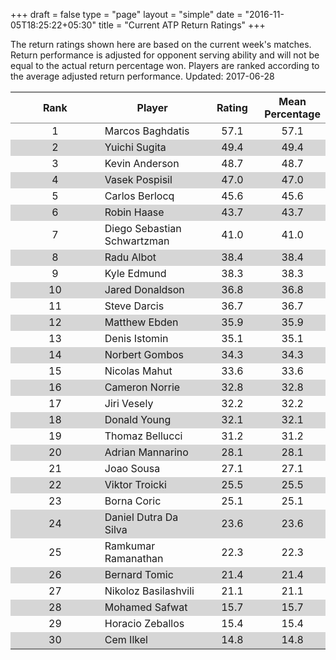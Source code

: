 +++
draft = false
type = "page" 
layout = "simple"
date = "2016-11-05T18:25:22+05:30"
title = "Current ATP Return Ratings"
+++

The return ratings shown here are based on the current week's matches. Return performance is adjusted for opponent serving ability and will not be equal to the actual return percentage won. Players are ranked according to the average adjusted return performance. Updated: 2017-06-28

<table class='gmisc_table' style='border-collapse: collapse; margin-top: 1em; margin-bottom: 1em;' >
<thead>
<tr>
<th style='border-bottom: 1px solid grey; border-top: 2px solid grey; text-align: center;'>Rank</th>
<th style='border-bottom: 1px solid grey; border-top: 2px solid grey; text-align: center;'>Player</th>
<th style='border-bottom: 1px solid grey; border-top: 2px solid grey; text-align: center;'>Rating</th>
<th style='border-bottom: 1px solid grey; border-top: 2px solid grey; text-align: center;'>Mean Percentage</th>
</tr>
</thead>
<tbody>
<tr>
<td style='width:40%; text-align: center;'>1</td>
<td style='width:40%; text-align: left;'>Marcos Baghdatis</td>
<td style='width:40%; text-align: center;'>57.1</td>
<td style='width:40%; text-align: center;'>57.1</td>
</tr>
<tr style='background-color: #d6d6d6;'>
<td style='width:40%; background-color: #d6d6d6; text-align: center;'>2</td>
<td style='width:40%; background-color: #d6d6d6; text-align: left;'>Yuichi Sugita</td>
<td style='width:40%; background-color: #d6d6d6; text-align: center;'>49.4</td>
<td style='width:40%; background-color: #d6d6d6; text-align: center;'>49.4</td>
</tr>
<tr>
<td style='width:40%; text-align: center;'>3</td>
<td style='width:40%; text-align: left;'>Kevin Anderson</td>
<td style='width:40%; text-align: center;'>48.7</td>
<td style='width:40%; text-align: center;'>48.7</td>
</tr>
<tr style='background-color: #d6d6d6;'>
<td style='width:40%; background-color: #d6d6d6; text-align: center;'>4</td>
<td style='width:40%; background-color: #d6d6d6; text-align: left;'>Vasek Pospisil</td>
<td style='width:40%; background-color: #d6d6d6; text-align: center;'>47.0</td>
<td style='width:40%; background-color: #d6d6d6; text-align: center;'>47.0</td>
</tr>
<tr>
<td style='width:40%; text-align: center;'>5</td>
<td style='width:40%; text-align: left;'>Carlos Berlocq</td>
<td style='width:40%; text-align: center;'>45.6</td>
<td style='width:40%; text-align: center;'>45.6</td>
</tr>
<tr style='background-color: #d6d6d6;'>
<td style='width:40%; background-color: #d6d6d6; text-align: center;'>6</td>
<td style='width:40%; background-color: #d6d6d6; text-align: left;'>Robin Haase</td>
<td style='width:40%; background-color: #d6d6d6; text-align: center;'>43.7</td>
<td style='width:40%; background-color: #d6d6d6; text-align: center;'>43.7</td>
</tr>
<tr>
<td style='width:40%; text-align: center;'>7</td>
<td style='width:40%; text-align: left;'>Diego Sebastian Schwartzman</td>
<td style='width:40%; text-align: center;'>41.0</td>
<td style='width:40%; text-align: center;'>41.0</td>
</tr>
<tr style='background-color: #d6d6d6;'>
<td style='width:40%; background-color: #d6d6d6; text-align: center;'>8</td>
<td style='width:40%; background-color: #d6d6d6; text-align: left;'>Radu Albot</td>
<td style='width:40%; background-color: #d6d6d6; text-align: center;'>38.4</td>
<td style='width:40%; background-color: #d6d6d6; text-align: center;'>38.4</td>
</tr>
<tr>
<td style='width:40%; text-align: center;'>9</td>
<td style='width:40%; text-align: left;'>Kyle Edmund</td>
<td style='width:40%; text-align: center;'>38.3</td>
<td style='width:40%; text-align: center;'>38.3</td>
</tr>
<tr style='background-color: #d6d6d6;'>
<td style='width:40%; background-color: #d6d6d6; text-align: center;'>10</td>
<td style='width:40%; background-color: #d6d6d6; text-align: left;'>Jared Donaldson</td>
<td style='width:40%; background-color: #d6d6d6; text-align: center;'>36.8</td>
<td style='width:40%; background-color: #d6d6d6; text-align: center;'>36.8</td>
</tr>
<tr>
<td style='width:40%; text-align: center;'>11</td>
<td style='width:40%; text-align: left;'>Steve Darcis</td>
<td style='width:40%; text-align: center;'>36.7</td>
<td style='width:40%; text-align: center;'>36.7</td>
</tr>
<tr style='background-color: #d6d6d6;'>
<td style='width:40%; background-color: #d6d6d6; text-align: center;'>12</td>
<td style='width:40%; background-color: #d6d6d6; text-align: left;'>Matthew Ebden</td>
<td style='width:40%; background-color: #d6d6d6; text-align: center;'>35.9</td>
<td style='width:40%; background-color: #d6d6d6; text-align: center;'>35.9</td>
</tr>
<tr>
<td style='width:40%; text-align: center;'>13</td>
<td style='width:40%; text-align: left;'>Denis Istomin</td>
<td style='width:40%; text-align: center;'>35.1</td>
<td style='width:40%; text-align: center;'>35.1</td>
</tr>
<tr style='background-color: #d6d6d6;'>
<td style='width:40%; background-color: #d6d6d6; text-align: center;'>14</td>
<td style='width:40%; background-color: #d6d6d6; text-align: left;'>Norbert Gombos</td>
<td style='width:40%; background-color: #d6d6d6; text-align: center;'>34.3</td>
<td style='width:40%; background-color: #d6d6d6; text-align: center;'>34.3</td>
</tr>
<tr>
<td style='width:40%; text-align: center;'>15</td>
<td style='width:40%; text-align: left;'>Nicolas Mahut</td>
<td style='width:40%; text-align: center;'>33.6</td>
<td style='width:40%; text-align: center;'>33.6</td>
</tr>
<tr style='background-color: #d6d6d6;'>
<td style='width:40%; background-color: #d6d6d6; text-align: center;'>16</td>
<td style='width:40%; background-color: #d6d6d6; text-align: left;'>Cameron Norrie</td>
<td style='width:40%; background-color: #d6d6d6; text-align: center;'>32.8</td>
<td style='width:40%; background-color: #d6d6d6; text-align: center;'>32.8</td>
</tr>
<tr>
<td style='width:40%; text-align: center;'>17</td>
<td style='width:40%; text-align: left;'>Jiri Vesely</td>
<td style='width:40%; text-align: center;'>32.2</td>
<td style='width:40%; text-align: center;'>32.2</td>
</tr>
<tr style='background-color: #d6d6d6;'>
<td style='width:40%; background-color: #d6d6d6; text-align: center;'>18</td>
<td style='width:40%; background-color: #d6d6d6; text-align: left;'>Donald Young</td>
<td style='width:40%; background-color: #d6d6d6; text-align: center;'>32.1</td>
<td style='width:40%; background-color: #d6d6d6; text-align: center;'>32.1</td>
</tr>
<tr>
<td style='width:40%; text-align: center;'>19</td>
<td style='width:40%; text-align: left;'>Thomaz Bellucci</td>
<td style='width:40%; text-align: center;'>31.2</td>
<td style='width:40%; text-align: center;'>31.2</td>
</tr>
<tr style='background-color: #d6d6d6;'>
<td style='width:40%; background-color: #d6d6d6; text-align: center;'>20</td>
<td style='width:40%; background-color: #d6d6d6; text-align: left;'>Adrian Mannarino</td>
<td style='width:40%; background-color: #d6d6d6; text-align: center;'>28.1</td>
<td style='width:40%; background-color: #d6d6d6; text-align: center;'>28.1</td>
</tr>
<tr>
<td style='width:40%; text-align: center;'>21</td>
<td style='width:40%; text-align: left;'>Joao Sousa</td>
<td style='width:40%; text-align: center;'>27.1</td>
<td style='width:40%; text-align: center;'>27.1</td>
</tr>
<tr style='background-color: #d6d6d6;'>
<td style='width:40%; background-color: #d6d6d6; text-align: center;'>22</td>
<td style='width:40%; background-color: #d6d6d6; text-align: left;'>Viktor Troicki</td>
<td style='width:40%; background-color: #d6d6d6; text-align: center;'>25.5</td>
<td style='width:40%; background-color: #d6d6d6; text-align: center;'>25.5</td>
</tr>
<tr>
<td style='width:40%; text-align: center;'>23</td>
<td style='width:40%; text-align: left;'>Borna Coric</td>
<td style='width:40%; text-align: center;'>25.1</td>
<td style='width:40%; text-align: center;'>25.1</td>
</tr>
<tr style='background-color: #d6d6d6;'>
<td style='width:40%; background-color: #d6d6d6; text-align: center;'>24</td>
<td style='width:40%; background-color: #d6d6d6; text-align: left;'>Daniel Dutra Da Silva</td>
<td style='width:40%; background-color: #d6d6d6; text-align: center;'>23.6</td>
<td style='width:40%; background-color: #d6d6d6; text-align: center;'>23.6</td>
</tr>
<tr>
<td style='width:40%; text-align: center;'>25</td>
<td style='width:40%; text-align: left;'>Ramkumar Ramanathan</td>
<td style='width:40%; text-align: center;'>22.3</td>
<td style='width:40%; text-align: center;'>22.3</td>
</tr>
<tr style='background-color: #d6d6d6;'>
<td style='width:40%; background-color: #d6d6d6; text-align: center;'>26</td>
<td style='width:40%; background-color: #d6d6d6; text-align: left;'>Bernard Tomic</td>
<td style='width:40%; background-color: #d6d6d6; text-align: center;'>21.4</td>
<td style='width:40%; background-color: #d6d6d6; text-align: center;'>21.4</td>
</tr>
<tr>
<td style='width:40%; text-align: center;'>27</td>
<td style='width:40%; text-align: left;'>Nikoloz Basilashvili</td>
<td style='width:40%; text-align: center;'>21.1</td>
<td style='width:40%; text-align: center;'>21.1</td>
</tr>
<tr style='background-color: #d6d6d6;'>
<td style='width:40%; background-color: #d6d6d6; text-align: center;'>28</td>
<td style='width:40%; background-color: #d6d6d6; text-align: left;'>Mohamed Safwat</td>
<td style='width:40%; background-color: #d6d6d6; text-align: center;'>15.7</td>
<td style='width:40%; background-color: #d6d6d6; text-align: center;'>15.7</td>
</tr>
<tr>
<td style='width:40%; text-align: center;'>29</td>
<td style='width:40%; text-align: left;'>Horacio Zeballos</td>
<td style='width:40%; text-align: center;'>15.4</td>
<td style='width:40%; text-align: center;'>15.4</td>
</tr>
<tr style='background-color: #d6d6d6;'>
<td style='width:40%; background-color: #d6d6d6; border-bottom: 2px solid grey; text-align: center;'>30</td>
<td style='width:40%; background-color: #d6d6d6; border-bottom: 2px solid grey; text-align: left;'>Cem Ilkel</td>
<td style='width:40%; background-color: #d6d6d6; border-bottom: 2px solid grey; text-align: center;'>14.8</td>
<td style='width:40%; background-color: #d6d6d6; border-bottom: 2px solid grey; text-align: center;'>14.8</td>
</tr>
</tbody>
</table>
